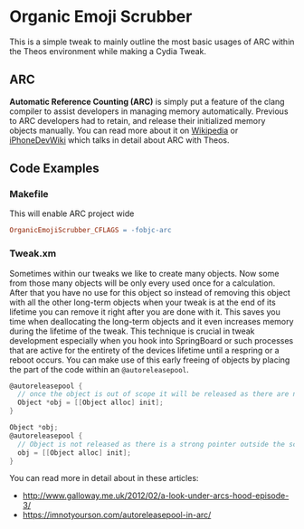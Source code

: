 # Organic Emoji Scrubber
This is a simple tweak to mainly outline the most basic usages of ARC within the Theos environment while making a Cydia Tweak.

## ARC
**Automatic Reference Counting (ARC)** is simply put a feature of the clang compiler to assist developers in managing memory automatically. Previous to ARC developers had to retain, and release their initialized memory objects manually. You can read more about it on [Wikipedia](https://en.wikipedia.org/wiki/Automatic_Reference_Counting) or [iPhoneDevWiki](http://iphonedevwiki.net/index.php/Using_ARC_in_tweaks) which talks in detail about ARC with Theos.

## Code Examples
### Makefile
This will enable ARC project wide
```makefile
OrganicEmojiScrubber_CFLAGS = -fobjc-arc
```

### Tweak.xm
Sometimes within our tweaks we like to create many objects. Now some from those many objects will be only every used once for a calculation. After that you have no use for this object so instead of removing this object with all the other long-term objects when your tweak is at the end of its lifetime you can remove it right after you are done with it. This saves you time when deallocating the long-term objects and it even increases memory during the lifetime of the tweak. This technique is crucial in tweak development especially when you hook into SpringBoard or such processes that are active for the entirety of the devices lifetime until a respring or a reboot occurs. You can make use of this early freeing of objects by placing the part of the code within an `@autoreleasepool`.
```objective-c
@autoreleasepool {
  // once the object is out of scope it will be released as there are no strong pointers attached to it
  Object *obj = [[Object alloc] init];
}

Object *obj;
@autoreleasepool {
  // Object is not released as there is a strong pointer outside the scope
  obj = [[Object alloc] init];
}
```
You can read more in detail about in these articles:
- <http://www.galloway.me.uk/2012/02/a-look-under-arcs-hood-episode-3/>
- <https://imnotyourson.com/autoreleasepool-in-arc/>

